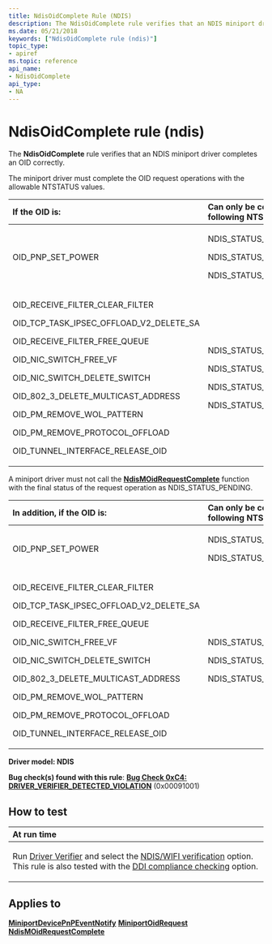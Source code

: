 ```yaml
---
title: NdisOidComplete Rule (NDIS)
description: The NdisOidComplete rule verifies that an NDIS miniport driver completes an OID correctly.
ms.date: 05/21/2018
keywords: ["NdisOidComplete rule (ndis)"]
topic_type:
- apiref
ms.topic: reference
api_name:
- NdisOidComplete
api_type:
- NA
---
```


# NdisOidComplete rule (ndis)


The **NdisOidComplete** rule verifies that an NDIS miniport driver completes an OID correctly.

The miniport driver must complete the OID request operations with the allowable NTSTATUS values.

<table>
<colgroup>
<col width="50%" />
<col width="50%" />
</colgroup>
<thead>
<tr class="header">
<th align="left">If the OID is:</th>
<th align="left">Can only be completed with the following NTSTATUS values:</th>
</tr>
</thead>
<tbody>
<tr class="odd">
<td align="left"><p>OID_PNP_SET_POWER</p></td>
<td align="left"><p>NDIS_STATUS_NOT_ACCEPTED</p>
<p>NDIS_STATUS_SUCCESS</p>
<p>NDIS_STATUS_PENDING</p></td>
</tr>
<tr class="even">
<td align="left"><p>OID_RECEIVE_FILTER_CLEAR_FILTER</p>
<p>OID_TCP_TASK_IPSEC_OFFLOAD_V2_DELETE_SA</p>
<p>OID_RECEIVE_FILTER_FREE_QUEUE</p>
<p>OID_NIC_SWITCH_FREE_VF</p>
<p>OID_NIC_SWITCH_DELETE_SWITCH</p>
<p>OID_802_3_DELETE_MULTICAST_ADDRESS</p>
<p>OID_PM_REMOVE_WOL_PATTERN</p>
<p>OID_PM_REMOVE_PROTOCOL_OFFLOAD</p>
<p>OID_TUNNEL_INTERFACE_RELEASE_OID</p></td>
<td align="left"><p>NDIS_STATUS_NOT_ACCEPTED</p>
<p>NDIS_STATUS_REQUEST_ABORTED</p>
<p>NDIS_STATUS_SUCCESS</p>
<p>NDIS_STATUS_PENDING</p></td>
</tr>
</tbody>
</table>

 

A miniport driver must not call the [**NdisMOidRequestComplete**](/windows-hardware/drivers/ddi/ndis/nf-ndis-ndismoidrequestcomplete) function with the final status of the request operation as NDIS\_STATUS\_PENDING.

<table>
<colgroup>
<col width="50%" />
<col width="50%" />
</colgroup>
<thead>
<tr class="header">
<th align="left">In addition, if the OID is:</th>
<th align="left">Can only be completed with the following NTSTATUS values:</th>
</tr>
</thead>
<tbody>
<tr class="odd">
<td align="left"><p>OID_PNP_SET_POWER</p></td>
<td align="left"><p>NDIS_STATUS_NOT_ACCEPTED</p>
<p>NDIS_STATUS_SUCCESS</p></td>
</tr>
<tr class="even">
<td align="left"><p>OID_RECEIVE_FILTER_CLEAR_FILTER</p>
<p>OID_TCP_TASK_IPSEC_OFFLOAD_V2_DELETE_SA</p>
<p>OID_RECEIVE_FILTER_FREE_QUEUE</p>
<p>OID_NIC_SWITCH_FREE_VF</p>
<p>OID_NIC_SWITCH_DELETE_SWITCH</p>
<p>OID_802_3_DELETE_MULTICAST_ADDRESS</p>
<p>OID_PM_REMOVE_WOL_PATTERN</p>
<p>OID_PM_REMOVE_PROTOCOL_OFFLOAD</p>
<p>OID_TUNNEL_INTERFACE_RELEASE_OID</p></td>
<td align="left"><p>NDIS_STATUS_NOT_ACCEPTED</p>
<p>NDIS_STATUS_REQUEST_ABORTED</p>
<p>NDIS_STATUS_SUCCESS</p></td>
</tr>
</tbody>
</table>

 

**Driver model: NDIS**

**Bug check(s) found with this rule**: [**Bug Check 0xC4: DRIVER\_VERIFIER\_DETECTED\_VIOLATION**](../debugger/bug-check-0xc4--driver-verifier-detected-violation.md) (0x00091001)


## How to test

<table>
<colgroup>
<col width="100%" />
</colgroup>
<thead>
<tr class="header">
<th align="left">At run time</th>
</tr>
</thead>
<tbody>
<tr class="odd">
<td align="left"><p>Run <a href="/windows-hardware/drivers/devtest/driver-verifier" data-raw-source="[Driver Verifier](./driver-verifier.md)">Driver Verifier</a> and select the <a href="/windows-hardware/drivers/devtest/ndis-wifi-verification" data-raw-source="[NDIS/WIFI verification](./ndis-wifi-verification.md)">NDIS/WIFI verification</a> option. This rule is also tested with the <a href="/windows-hardware/drivers/devtest/ddi-compliance-checking" data-raw-source="[DDI compliance checking](./ddi-compliance-checking.md)">DDI compliance checking</a> option.</p></td>
</tr>
</tbody>
</table>

 

## Applies to

[**MiniportDevicePnPEventNotify**](/windows-hardware/drivers/ddi/ndis/nc-ndis-miniport_device_pnp_event_notify)
[**MiniportOidRequest**](/windows-hardware/drivers/ddi/ndis/nc-ndis-miniport_oid_request)
[**NdisMOidRequestComplete**](/windows-hardware/drivers/ddi/ndis/nf-ndis-ndismoidrequestcomplete)
